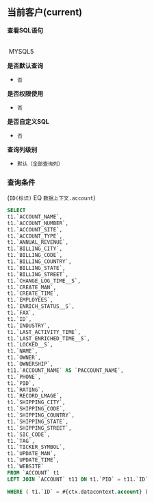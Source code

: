 ## 当前客户(current) <!-- {docsify-ignore-all} -->



<p class="panel-title"><b>查看SQL语句</b></p>
<br>

<el-row>
&nbsp;<el-tag @click="MYSQL5 = true">MYSQL5</el-tag>
</el-row>

<br>
<p class="panel-title"><b>是否默认查询</b></p>

* `否`

<p class="panel-title"><b>是否权限使用</b></p>

* `否`

<p class="panel-title"><b>是否自定义SQL</b></p>

* `否`

<p class="panel-title"><b>查询列级别</b></p>

* `默认（全部查询列）`



### 查询条件

(`ID(标识)` EQ `数据上下文.account`)





<el-dialog v-model="MYSQL5" title="MYSQL5">

```sql
SELECT
t1.`ACCOUNT_NAME`,
t1.`ACCOUNT_NUMBER`,
t1.`ACCOUNT_SITE`,
t1.`ACCOUNT_TYPE`,
t1.`ANNUAL_REVENUE`,
t1.`BILLING_CITY`,
t1.`BILLING_CODE`,
t1.`BILLING_COUNTRY`,
t1.`BILLING_STATE`,
t1.`BILLING_STREET`,
t1.`CHANGE_LOG_TIME__S`,
t1.`CREATE_MAN`,
t1.`CREATE_TIME`,
t1.`EMPLOYEES`,
t1.`ENRICH_STATUS__S`,
t1.`FAX`,
t1.`ID`,
t1.`INDUSTRY`,
t1.`LAST_ACTIVITY_TIME`,
t1.`LAST_ENRICHED_TIME__S`,
t1.`LOCKED__S`,
t1.`NAME`,
t1.`OWNER`,
t1.`OWNERSHIP`,
t11.`ACCOUNT_NAME` AS `PACCOUNT_NAME`,
t1.`PHONE`,
t1.`PID`,
t1.`RATING`,
t1.`RECORD_LMAGE`,
t1.`SHIPPING_CITY`,
t1.`SHIPPING_CODE`,
t1.`SHIPPING_COUNTRY`,
t1.`SHIPPING_STATE`,
t1.`SHIPPING_STREET`,
t1.`SIC_CODE`,
t1.`TAG`,
t1.`TICKER_SYMBOL`,
t1.`UPDATE_MAN`,
t1.`UPDATE_TIME`,
t1.`WEBSITE`
FROM `ACCOUNT` t1 
LEFT JOIN `ACCOUNT` t11 ON t1.`PID` = t11.`ID` 

WHERE ( t1.`ID` = #{ctx.datacontext.account} )
```

</el-dialog>

<script>
 const { createApp } = Vue
  createApp({
    data() {
      return {
                MYSQL5 : false
        
      }
    },
    methods: {
    }
  }).use(ElementPlus).mount('#app')
</script>